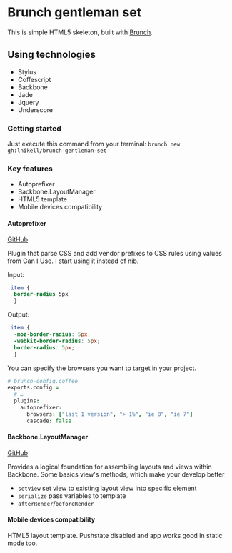# Brunch gentleman set
This is simple HTML5 skeleton, built with [Brunch](http://brunch.io).
## Using technologies
* Stylus
* Coffescript
* Backbone
* Jade
* Jquery
* Underscore

### Getting started
Just execute this command from your terminal:
`brunch new gh:lnikell/brunch-gentleman-set`

### Key features
* Autoprefixer
* Backbone.LayoutManager
* HTML5 template
* Mobile devices compatibility


#### Autoprefixer
[GitHub](https://github.com/postcss/autoprefixer)

Plugin that parse CSS and add vendor prefixes to CSS rules using values from Can I Use. I start using it instead of [nib](https://github.com/tj/nib).

Input:
```css
.item {
  border-radius 5px
  }
```
Output:
```css
.item {
  -moz-border-radius: 5px;
  -webkit-border-radius: 5px;
  border-radius: 5px;
  }
```
You can specify the browsers you want to target in your project. 
```coffee
# brunch-config.coffee
exports.config =
  # … 
  plugins:
    autoprefixer:
      browsers: ["last 1 version", "> 1%", "ie 8", "ie 7"]
      cascade: false
```

#### Backbone.LayoutManager
[GitHub](https://github.com/tbranyen/backbone.layoutmanager)

Provides a logical foundation for assembling layouts and views within Backbone.
Some basics view's methods, which make your develop better
* `setView` set view to existing layout view into specific element  
* `serialize` pass variables to template
* `afterRender`/`beforeRender` 

#### Mobile devices compatibility
HTML5 layout template.
Pushstate disabled and app works good in static mode too.
